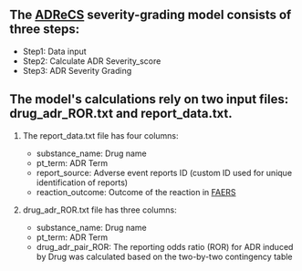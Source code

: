 The [ADReCS](http://www.bio-add.org/ADReCS) severity-grading model consists of three steps:
----

* Step1: Data input<br>
* Step2: Calculate ADR Severity_score<br>
* Step3: ADR Severity Grading<br>

The model's calculations rely on two input files: drug_adr_ROR.txt and report_data.txt.
----

1. The report_data.txt file has four columns:<br>
	* substance_name: Drug name<br>
	* pt_term: ADR Term<br>
	* report_source: Adverse event reports ID (custom ID used for unique identification of reports)<br>
	* reaction_outcome: Outcome of the reaction in [FAERS](https://www.fda.gov/drugs/questions-and-answers-fdas-adverse-event-reporting-system-faers/fda-adverse-event-reporting-system-faers-public-dashboard)<br>

2. drug_adr_ROR.txt file has three columns:<br>
	* substance_name: Drug name<br>
	* pt_term: ADR Term<br>
	* drug_adr_pair_ROR: The reporting odds ratio (ROR) for ADR induced by Drug was calculated based on the two-by-two contingency table
